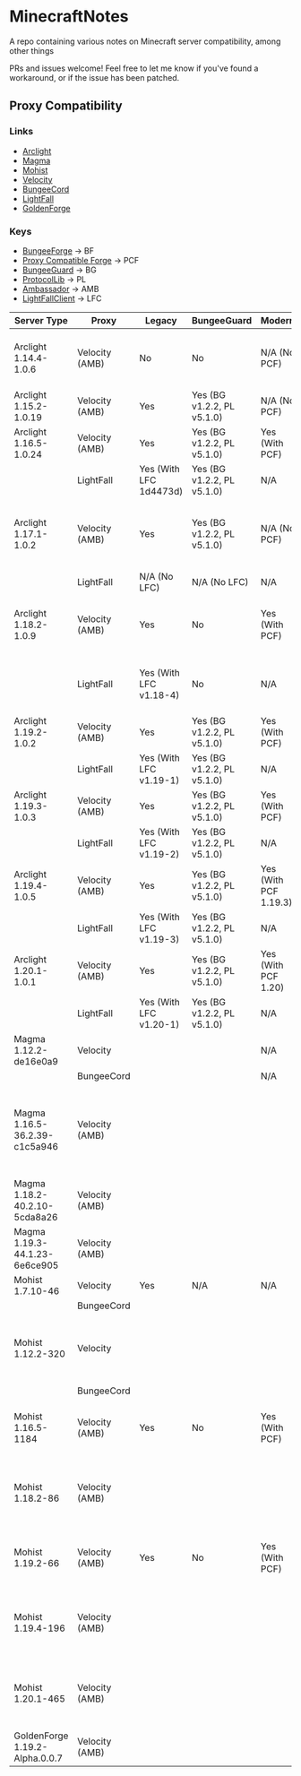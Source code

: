 # MinecraftNotes
A repo containing various notes on Minecraft server compatibility, among other things

PRs and issues welcome! Feel free to let me know if you've found a workaround, or if the issue has been patched.

## Proxy Compatibility
### Links
- [Arclight](https://github.com/IzzelAliz/Arclight)
- [Magma](https://magmafoundation.org/)
- [Mohist](https://mohistmc.com/)
- [Velocity](https://papermc.io/downloads/velocity)
- [BungeeCord](https://github.com/SpigotMC/BungeeCord)
- [LightFall](https://github.com/ArclightPowered/lightfall)
- [GoldenForge](https://github.com/GoldenForge/GoldenForge)

### Keys
- [BungeeForge](https://github.com/caunt/BungeeForge) -> BF
- [Proxy Compatible Forge](https://github.com/adde0109/Proxy-Compatible-Forge) -> PCF
- [BungeeGuard](https://github.com/lucko/BungeeGuard) -> BG
- [ProtocolLib](https://github.com/dmulloy2/ProtocolLib) -> PL
- [Ambassador](https://github.com/adde0109/Ambassador) -> AMB
- [LightFallClient](https://github.com/ArclightPowered/lightfall-client/releases) -> LFC

| Server Type                   | Proxy          | Legacy                 | BungeeGuard                | Modern                | Notes                                                               |
|-------------------------------|----------------|------------------------|----------------------------|-----------------------|---------------------------------------------------------------------|
| Arclight 1.14.4-1.0.6         | Velocity (AMB) | No                     | No                         | N/A (No PCF)          | Generic forwarding error, malformed data                            |
| Arclight 1.15.2-1.0.19        | Velocity (AMB) | Yes                    | Yes (BG v1.2.2, PL v5.1.0) | N/A (No PCF)          |                                                                     |
| Arclight 1.16.5-1.0.24        | Velocity (AMB) | Yes                    | Yes (BG v1.2.2, PL v5.1.0) | Yes (With PCF)        |                                                                     |
|                               | LightFall      | Yes (With LFC 1d4473d) | Yes (BG v1.2.2, PL v5.1.0) | N/A                   |                                                                     |
| Arclight 1.17.1-1.0.2         | Velocity (AMB) | Yes                    | Yes (BG v1.2.2, PL v5.1.0) | N/A (No PCF)          | Arclight Would only start when using Java 16                        |
|                               | LightFall      | N/A (No LFC)           | N/A (No LFC)               | N/A                   |                                                                     |
| Arclight 1.18.2-1.0.9         | Velocity (AMB) | Yes                    | No                         | Yes (With PCF)        | Generic forwarding error, malformed data                            |
|                               | LightFall      | Yes (With LFC v1.18-4) | No                         | N/A                   | Generic forwarding error, malformed data                            |
| Arclight 1.19.2-1.0.2         | Velocity (AMB) | Yes                    | Yes (BG v1.2.2, PL v5.1.0) | Yes (With PCF)        |                                                                     |
|                               | LightFall      | Yes (With LFC v1.19-1) | Yes (BG v1.2.2, PL v5.1.0) | N/A                   |                                                                     |
| Arclight 1.19.3-1.0.3         | Velocity (AMB) | Yes                    | Yes (BG v1.2.2, PL v5.1.0) | Yes (With PCF)        |                                                                     |
|                               | LightFall      | Yes (With LFC v1.19-2) | Yes (BG v1.2.2, PL v5.1.0) | N/A                   |                                                                     |
| Arclight 1.19.4-1.0.5         | Velocity (AMB) | Yes                    | Yes (BG v1.2.2, PL v5.1.0) | Yes (With PCF 1.19.3) |                                                                     |
|                               | LightFall      | Yes (With LFC v1.19-3) | Yes (BG v1.2.2, PL v5.1.0) | N/A                   |                                                                     |
| Arclight 1.20.1-1.0.1         | Velocity (AMB) | Yes                    | Yes (BG v1.2.2, PL v5.1.0) | Yes (With PCF 1.20)   |                                                                     |
|                               | LightFall      | Yes (With LFC v1.20-1) | Yes (BG v1.2.2, PL v5.1.0) | N/A                   |                                                                     |
| Magma 1.12.2-de16e0a9         | Velocity       |                        |                            | N/A                   |                                                                     |
|                               | BungeeCord     |                        |                            | N/A                   |                                                                     |
| Magma 1.16.5-36.2.39-c1c5a946 | Velocity (AMB) |                        |                            |                       | This version is full of bugs and Magma doesn't currently support it |
| Magma 1.18.2-40.2.10-5cda8a26 | Velocity (AMB) |                        |                            |                       |                                                                     |
| Magma 1.19.3-44.1.23-6e6ce905 | Velocity (AMB) |                        |                            |                       |                                                                     |
| Mohist 1.7.10-46              | Velocity       | Yes                    | N/A                        | N/A                   |                                                                     |
|                               | BungeeCord     |                        |                            |                       |                                                                     |
| Mohist 1.12.2-320             | Velocity       |                        |                            |                       | Test failed, server wouldn't connect locally                        |
|                               | BungeeCord     |                        |                            |                       |                                                                     |
| Mohist 1.16.5-1184            | Velocity (AMB) | Yes                    | No                         | Yes (With PCF)        | Generic forwarding error, malformed data                            |
| Mohist 1.18.2-86              | Velocity (AMB) |                        |                            |                       | Test failed, server wouldn't connect locally                        |
| Mohist 1.19.2-66              | Velocity (AMB) | Yes                    | No                         | Yes (With PCF)        | Generic forwarding error, malformed data                            |
| Mohist 1.19.4-196             | Velocity (AMB) |                        |                            |                       | Test failed, server wouldn't connect locally                        |
| Mohist 1.20.1-465             | Velocity (AMB) |                        |                            |                       | Test failed, server wouldn't connect locally                        |
| GoldenForge 1.19.2-Alpha.0.0.7| Velocity (AMB) |                        |                            |                       |                                                                     |
